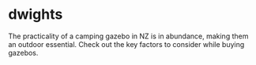 # dwights
The practicality of a camping gazebo in NZ is in abundance, making them an outdoor essential. Check out the key factors to consider while buying gazebos.
